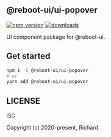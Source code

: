 ## @reboot-ui/ui-popover

[![npm version](https://img.shields.io/npm/v/@reboot-ui/ui-popover.svg)](https://www.npmjs.org/package/@reboot-ui/ui-popover)
[![downloads](https://img.shields.io/npm/dm/@reboot-ui/ui-popover.svg)](https://www.npmjs.org/package/@reboot-ui/ui-popover)

UI component package for @reboot-ui.

## Get started

```bash
npm i -S @reboot-ui/ui-popover
# or
yarn add @reboot-ui/ui-popover
```

## LICENSE

ISC

Copyright (c) 2020-present, Richard
